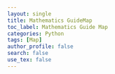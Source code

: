 ```yaml
---
layout: single
title: Mathematics GuideMap
toc_label: Mathematics Guide Map
categories: Python
tags: [Map]
author_profile: false
search: false
use_tex: false
---
```


